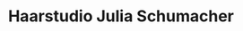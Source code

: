 ---
title: "Haarstudio Julia Schumacher"
url: /euskirchen/haarstudio-julia-schumacher/
shop: Friseur
---